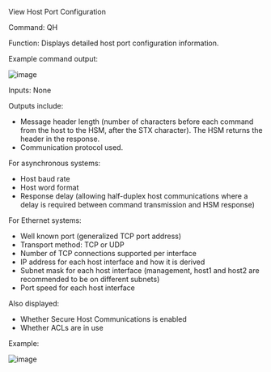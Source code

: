 View Host Port Configuration

Command: QH

Function: Displays detailed host port configuration information.

Example command output:

![image](https://user-images.githubusercontent.com/77227227/195871690-879d2dc6-7448-40be-bd87-b0bbe87f7ed9.png)

Inputs: None

Outputs include:
- Message header length (number of characters before each command from the host to the HSM, after the STX character). The HSM returns the header in the response.
- Communication protocol used.

For asynchronous systems:
- Host baud rate
- Host word format
- Response delay (allowing half-duplex host communications where a delay is required between command transmission and HSM response)

For Ethernet systems:
- Well known port (generalized TCP port address)
- Transport method: TCP or UDP
- Number of TCP connections supported per interface
- IP address for each host interface and how it is derived
- Subnet mask for each host interface (management, host1 and host2 are recommended to be on different subnets)
- Port speed for each host interface

Also displayed:
- Whether Secure Host Communications is enabled
- Whether ACLs are in use

Example:

![image](https://user-images.githubusercontent.com/77227227/195872798-ccc3b4d5-ed88-4800-82c6-29668badabed.png)
